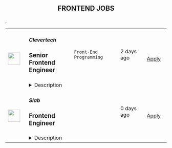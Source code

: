 <div align="center"><h2>FRONTEND JOBS</h2></div><table><tr>
                <td width="100" height="100" rowspan="2">
                    <img src="https://weworkremotely.com/assets/IsotypeV2-1ebe3dd57673f3e8d02b7490bc0faaef55d6a95d3a4aaf17298bd3ed503ae7fe.svg" width="38px" height="auto">
                </td>
                <td width="300">
                    <h5>Clevertech</h5>
                    <h3> Senior Frontend Engineer </h3>
                </td>
                <td width="300">
                    <code>Front-End Programming</code>
                </td>
                <td width="200">
                <text>2 days ago</text>
                </td>
                <td width="100" rowspan="2">
                <a href="https://weworkremotely.com/remote-jobs/clevertech-senior-frontend-engineer-1" align="right" target="_blank">Apply</a>
                </td>
            </tr>
            <tr>
                <td colspan="3">
                <details><summary>Description</summary>
                

<p>
  <strong>Headquarters:</strong> New York, NY
    <br /><strong>URL:</strong> <a href="https://clevertech.biz">https://clevertech.biz</a>
</p>

<div>
<br>Experience Remote done Right. Over 20 years of remote experience, all 500+ staff are 100% remote and we still grow vibrant relationships, provide exceptional opportunities for career growth while working with stellar clients on ambitious projects<br><br>
</div><div><strong>What we're working on:</strong></div><div>
<br>Enterprise companies turn to us to help them launch innovative digital products that interact with hundreds of millions of customers, transactions and data points. The problems we solve every day are real and require creativity, grit and determination. We are building a culture that challenges norms while fostering experimentation and personal growth. In order to grasp the scale of problems we face, ideally, you have some exposure to Logistics, FinTech, Transportation, Insurance, Media or other complex multifactor industries<br><br>
</div><div><strong><br>Requirements</strong></div><ul>
<li>7+ years of professional experience (A technical assessment will be required)</li>
<li>Senior-level experience with Javascript, React, Redux, Websockets, Async/Await</li>
<li>Ability to create clean, modern, testable, well-documented code</li>
<li>English fluency, verbal and written</li>
<li>Professional, empathic, team player</li>
<li>Problem solver, proactive, go getter</li>
</ul><div><strong>Straight from the Devs</strong></div><div>
<br>Watch short snippets of actual developers (Real, not scripted) share why they joined <a href="https://cleverte.ch/3"><strong>YouTube Playlist<br></strong></a><br>
</div><div><strong>Why Clevertech is an amazing place to work at</strong></div><div>
<br>At Clevertech, you can expect that you will:<br><br>
</div><ul>
<li>Be 100% dedicated to one project at a time so that you can hone your skills, innovate and grow</li>
<li>Be a part of a team of talented and friendly senior-level developers</li>
<li>Work on projects that allow you to use cutting edge tech. We believe in constantly evolving your mastery</li>
</ul><div>
<br>The result? We produce meaningful work and we are truly proud and excited to be creating waves in an industry under transformation.<br><br>
</div>

<p><strong>To apply:</strong> <a href="https://weworkremotely.com/remote-jobs/clevertech-senior-frontend-engineer-1">https://weworkremotely.com/remote-jobs/clevertech-senior-frontend-engineer-1</a></p>

                </details>
                </td>
            </tr>,<tr>
                <td width="100" height="100" rowspan="2">
                    <img src="https://remotive.com/job/1525219/logo" width="38px" height="auto">
                </td>
                <td width="300">
                    <h5>Signaloid</h5>
                    <h3>Cloud Frontend Engineer (ES)</h3>
                </td>
                <td width="300">
                    <code>backend,cloud,CSS,developer</code>
                </td>
                <td width="200">
                <text>1 days ago</text>
                </td>
                <td width="100" rowspan="2">
                <a href="https://remotive.com/remote-jobs/devops/cloud-frontend-engineer-es-1525219" align="right" target="_blank">Apply</a>
                </td>
            </tr>
            <tr>
                <td colspan="3">
                <details><summary>Description</summary>
                <p>Signaloid provides efficient computing hardware and software technologies to quantify, transmit, and track data uncertainty in computations on empirical data. Our technologies are used in applications including materials modeling, autonomous systems, computational finance, machine learning, and noisy intermediate-scale quantum computing. Our team consists of contrarian engineers with combined research, engineering, and leadership experience from Apple, ARC, ARM, Bell Labs, CMU, University of Cambridge, EPFL, IBM Research, Max Planck, MIT, and NEC Labs. Find out more at <a class="external" href="https://signaloid.com/" rel="nofollow">https://signaloid.com</a> and try out the Signaloid uncertainty-tracking computing platform by signing up for free at <a class="external" href="https://get.signaloid.io/" rel="nofollow">https://get.signaloid.io</a>.</p>
<p> </p>
<div class="h3">Role Description</div>
<p>In this role, you will:</p>
<ul style="">
<li style="">Lead the implementation of new front-end functionality of the Signaloid Cloud Developer Platform</li>
<li style="">Be responsible for extending the testing and QA infrastructure of the Signaloid Cloud Developer Platform</li>
<li style="">Be responsible for formulating your own objectives to deliver on company-wide objectives and key results</li>
<li style="">Be responsible for taking the initiative to identify whether the quality level of your implementation meets both explicit and implicit design and quality objectives of the team</li>
<li style="">Be responsible for delivering new functionality and tests on a regular release schedule and to work with other parts of the engineering and commercial teams</li>
</ul>
<p><strong>Requirements</strong></p>
<ul style="">
<li style="">Undergraduate or masters degree in computer engineering, computer science, or a related discipline</li>
<li style="">1+ years experience working as a frontend engineer</li>
<li style="">Proficiency in HTML5, CSS, and JavaScript/TypeScript.</li>
<li style="">Experience in modern web frameworks (e.g., Vue.js, React.js)</li>
<li style="">Experience in frontend state management (e.g., Vuex, Redux)</li>
<li style="">Experience developing client-side web applications</li>
<li style="">Experience working with Git</li>
<li style="">Experience writing testable re-usable code, associated tests, and documentation.</li>
<li style="">Experience working on full-stack applications collaborating with backend engineers</li>
<li style="">Ability to design clean, intuitive and pixel-perfect user interfaces</li>
<li style="">Excellent written and verbal communication skills</li>
<li style="">Good design sensibilities</li>
<li style="">A willingness to listen to people until they feel understood</li>
<li style="">Honesty, empathy, and a willingness to see the world from the viewpoint of others</li>
</ul>
<p><strong>Additional Desirable Skills and Experience:</strong></p>
<ul style="">
<li style="">Experience working at a pre-seed round software startup</li>
<li style="">Experience with GraphQL</li>
<li style="">Experience with responsive and accessible design</li>
<li style="">Understanding of SEO principles.</li>
<li style="">Experience working with UX/UI/Product designers</li>
<li style="">Knowledge of good CI/CD practices</li>
<li style="">Experience deploying cloud applications</li>
<li style="">Experience developing full stack applications</li>
<li style="">Experience with interface design tools (e.g., Figma, Canva, Adobe XD)</li>
<li style="">Experience in Test-Driven Development</li>
</ul>
<p> </p>
<div class="h3">Our Recruiting Procedure</div>
<ul style="">
<li style="">All positions require you to write a one-page cover letter. We use this to screen for communication skills, as clear communication is essential in a remote working environment.</li>
<li style="">Applicants who pass the cover letter screening receive an initial 15-minute Zoom screening call with a member of our People Development Team to discuss your CV.</li>
<li style="">Applicants who pass the screening interview, regardless of the position you are interviewing for, will be given a real-world project to solve over the course of one week (or two weeks if there are currently employed in a full-time job). In exchange for your time, we give you two books relevant to the rest of the interview process and £500 worth of free credits on the Signaloid Cloud Developer Platform.</li>
<li style="">Applicants who successfully complete the project are invited for a set of one-hour interviews with people from our core teams (there will be up to six such interviews) which will use the project you completed as a discussion point.</li>
<li style="">In the final stage, applicants are invited for an on-site interview with members of the team in Cambridge.</li>
</ul>
<p><strong>Benefits</strong></p>
<p>You will get to see your work very quickly deployed in products used by people in the real world, including:</p>
<ul style="">
<li style="">Signaloid Cloud Developer Platform</li>
<li style="">Signaloid Cloud Computing Engine</li>
<li style="">Signaloid Hardware Modules</li>
</ul>
<p><strong>A flexible remote-first work environment</strong></p>
<ul style="">
<li style="">Be part of an international team with the flexibility to choose where you live</li>
<li style="">You can work any set of eight hours in a day provided four of those hours overlap with the working day in Zurich</li>
<li style="">Join the rest of the team every three months for an in-person session somewhere in Europe</li>
</ul>
<p><strong>Competitive compensation</strong></p>
<ul style="">
<li style="">All roles pay in the top decile of similar roles in London, adjusted for the OECD cost of living in your chosen domicile country</li>
<li style="">Yearly bonus based on company's <em>Objectives and Key Results (OKR)</em> performance and bi-yearly bonus based on your project team's OKR performance</li>
<li style="">Simple transparent compensation across the company, with four pay levels, in all roles, based on skill level: Contributor, Senior Contributor, Lead Contributor, and Principal Contributor</li>
<li style="">All full-time employees receive attractive stock options package</li>
</ul>
<p><strong>A driven but respectful environment</strong></p>
<ul style="">
<li style="">Our motto is "We're all going to die": We never speak ill of others even if we differ in our viewpoints; we show up every day with a sense of urgency; we treat each other with respect as though each day were our last.</li>
</ul>
<img src="https://remotive.com/job/track/1525219/blank.gif?source=public_api" alt=""/>
                </details>
                </td>
            </tr>,<tr>
                <td width="100" height="100" rowspan="2">
                    <img src="https://pbs.twimg.com/profile_images/1445184469132926979/udMW3mSs_400x400.jpg" width="38px" height="auto">
                </td>
                <td width="300">
                    <h5>Slab</h5>
                    <h3>Frontend Engineer</h3>
                </td>
                <td width="300">
                    <code></code>
                </td>
                <td width="200">
                <text>0 days ago</text>
                </td>
                <td width="100" rowspan="2">
                <a href="https://jobs.lever.co/slab/287fe35f-9e9d-4d5a-a2d5-d1d7fc67c347" align="right" target="_blank">Apply</a>
                </td>
            </tr>
            <tr>
                <td colspan="3">
                <details><summary>Description</summary>
                <div class="section page-centered" data-qa="job-description"><div><b style="font-size: 18px">About: </b></div><div><br></div><div>At&nbsp;<a href="https://slab.com/" class="postings-link">Slab</a>, we believe that knowledge is the foundation of any organization's success. When a team's collective knowledge is accessible, that team's potential is limitless. That's why we're making the workplace a source of learning and purpose through knowledge-sharing. Our product helps teams easily create, organize, and discover knowledge across the entire company, from non-technical to tech-savvy. Thousands of customers rely on Slab across their entire workforces, including Asana, Benchling, and Fivetran.</div><div><br></div><div>As a small product-focused company, you'll join a team of experienced engineers, working on shipping features that delight users, fixing issues that get in their way while keeping our codebase, infrastructure, and tooling modern and well-maintained. We are globally distributed, with processes that minimize meetings and overhead, letting makers build on the maker's schedule.</div></div><div class="section page-centered"><div><h3>Technologies we use</h3><ul class="posting-requirements plain-list"><ul><li>React + TypeScript + Sass</li><li>GraphQL + Apollo + Absinthe</li><li>Elixir + Phoenix</li><li>Postgres + Redis</li><li>Docker + Kubernetes</li><li>Google Cloud Platform </li></ul></ul></div></div><div class="section page-centered"><div><h3>Sound like you? </h3><ul class="posting-requirements plain-list"><ul><li>You have a strong technical background, with experience solving complex engineering challenges</li><li>You love delighting users with great product experiences and resolving issues that get in their way</li><li>You're curious to learn and demonstrate the ability to do so very quickly</li><li>You communicate with clearly and concisely, whether with teammates or users</li><li>You are self-motivated and possess a strong work ethic</li><li>You are passionate about knowledge-sharing and identify with Slab's mission and values</li></ul></ul></div></div><div class="section page-centered"><div><h3>What we value:</h3><ul class="posting-requirements plain-list"><ul><li><b>Stay lean</b>&nbsp;- We strive for the greatest possible impact with the fewest number of employees. We empower our teammates with the most leveraged tools and efficient processes.</li><li><b>Default to open</b>&nbsp;- We encourage and nurture open exchanges of knowledge and ideas — while acting with respect and regard for each other.</li><li><b>Think rigorously</b>&nbsp;- We act and execute after careful thought and examination of known information, while acknowledging the risks we accept in its absence.</li><li><b>Say no</b>&nbsp;- We aim to deliver exceptionally high value in a small set of focus areas. We willingly abstain from good ideas to give only the most promising paths the attention they deserve.</li><li><b>The best prevails</b>&nbsp;- Whether an idea or an individual, the best will rise to the top at Slab. Ideas we pursue can come from anywhere, and individuals gain responsibilities due to outperformance.</li><li><b>Global optimization</b>&nbsp;- We believe that our mission — to make the workplace a source of learning and purpose — is the ultimate priority, above any single project, team, or individual.</li></ul></ul></div></div><div class="section page-centered"><div><h3>Benefits:</h3><ul class="posting-requirements plain-list"><ul><li>Full health insurance (USA) or stipend (International)</li><li>Wellness &amp; remote work stipends</li><li>$5k workspace setup, renewed biannually</li><li>7-year options exercise window</li></ul></ul></div></div><!--[2022-11-28] [GOLD-2535] Remove payTransparencyV1 when feature flag is fully removed--><div class="section page-centered" data-qa="closing-description"><div><i>Slab is an equal opportunity employer. We welcome people of diverse backgrounds, experiences, and perspectives.</i></div></div><div class="section page-centered last-section-apply" data-qa="btn-apply-bottom"><a class="postings-btn template-btn-submit hex-color" data-qa="show-page-apply" href="https://jobs.lever.co/slab/287fe35f-9e9d-4d5a-a2d5-d1d7fc67c347/apply">Apply for this job</a></div>
                </details>
                </td>
            </tr></table>